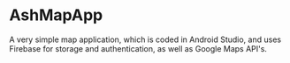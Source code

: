 # AshMapApp
 A very simple map application, which is coded in Android Studio, and uses Firebase for storage and authentication, as well as Google Maps API's.
